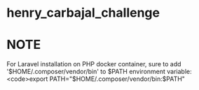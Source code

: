 # henry_carbajal_challenge


# NOTE
For Laravel installation on PHP docker container, sure to add '$HOME/.composer/vendor/bin' to $PATH environment variable:
<code>export PATH="$HOME/.composer/vendor/bin:$PATH"</code>